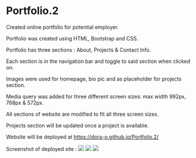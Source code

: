 # Portfolio.2
Created online portfolio for potential employer.

Portfolio was created using HTML, Bootstrap and CSS.

Portfolio has three sections : About, Projects & Contact Info.

Each section is in the navigation bar and toggle to said section when clicked on.

Images were used for homepage, bio pic and as placeholder for projects section.

Media query was added for three different screen sizes: max width 992px, 768px & 572px.

All sections of website are modified to fit all three screen sizes.

Projects section will be updated once a project is available.

Website will be deployed at https://dora-o.github.io/Portfolio.2/

Screenshot of deployed site : <img src =https://user-images.githubusercontent.com/70343136/103584027-72a6be00-4ea6-11eb-997b-f8827ff2e53a.png>
<img src =https://user-images.githubusercontent.com/70343136/110156948-35c74c80-7dad-11eb-8a0d-9beb974b5361.png>
<img src =https://user-images.githubusercontent.com/70343136/110156961-3c55c400-7dad-11eb-928f-aa41c26fdc14.png>